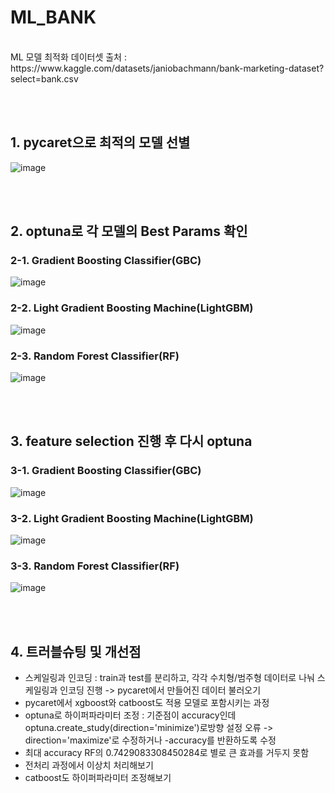 # ML_BANK
<br>
ML 모델 최적화
데이터셋 출처 : https://www.kaggle.com/datasets/janiobachmann/bank-marketing-dataset?select=bank.csv  

<br><br>

## 1. pycaret으로 최적의 모델 선별
![image](https://github.com/user-attachments/assets/2ee884b1-385c-4ac3-b2da-2026dbb32dee)

<br><br>

## 2. optuna로 각 모델의 Best Params 확인

### 2-1. Gradient Boosting Classifier(GBC)
![image](https://github.com/user-attachments/assets/82e46f33-4133-40d2-9fe8-a7c664b00770)



   
### 2-2. Light Gradient Boosting Machine(LightGBM)
![image](https://github.com/user-attachments/assets/b2788791-39ec-480f-985c-edbc1db52f1f)




### 2-3. Random Forest Classifier(RF)
![image](https://github.com/user-attachments/assets/986bd278-b579-43bd-922c-425d1bca9e37)

<br><br>

## 3. feature selection 진행 후 다시 optuna

### 3-1. Gradient Boosting Classifier(GBC)
![image](https://github.com/user-attachments/assets/eedca1b9-734d-4902-9520-636196865eb5)


### 3-2. Light Gradient Boosting Machine(LightGBM)
![image](https://github.com/user-attachments/assets/70a1861d-0b76-4968-b055-dea2782dd41a)



### 3-3. Random Forest Classifier(RF)
![image](https://github.com/user-attachments/assets/675886f7-785c-476e-8d28-1f621f5a6e38)

<br><br>


## 4. 트러블슈팅 및 개선점
- 스케일링과 인코딩 : train과 test를 분리하고, 각각 수치형/범주형 데이터로 나눠 스케일링과 인코딩 진행 -> pycaret에서 만들어진 데이터 불러오기
- pycaret에서 xgboost와 catboost도 적용 모델로 포함시키는 과정
- optuna로 하이퍼파라미터 조정 : 기준점이 accuracy인데 optuna.create_study(direction='minimize')로방향 설정 오류 -> direction='maximize'로 수정하거나 -accuracy를 반환하도록 수정
- 최대 accuracy RF의 0.7429083308450284로 별로 큰 효과를 거두지 못함
- 전처리 과정에서 이상치 처리해보기
- catboost도 하이퍼파라미터 조정해보기
 
